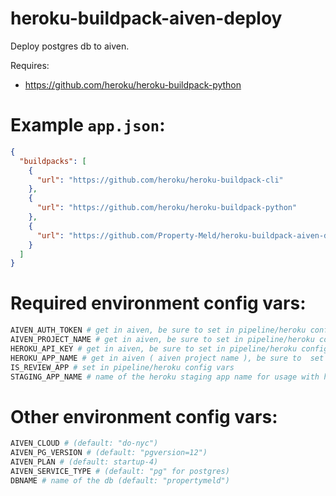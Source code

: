 # heroku-buildpack-aiven-deploy
Deploy postgres db to aiven.

Requires:

- https://github.com/heroku/heroku-buildpack-python

Example `app.json`:
===

```json
{
  "buildpacks": [
    {
      "url": "https://github.com/heroku/heroku-buildpack-cli"
    },
    {
      "url": "https://github.com/heroku/heroku-buildpack-python"
    },
    {
      "url": "https://github.com/Property-Meld/heroku-buildpack-aiven-deploy"
    }
  ]
}
```

Required environment config vars:
====

```bash
AIVEN_AUTH_TOKEN # get in aiven, be sure to set in pipeline/heroku config vars
AIVEN_PROJECT_NAME # get in aiven, be sure to set in pipeline/heroku config vars
HEROKU_API_KEY # get in aiven, be sure to set in pipeline/heroku config vars
HEROKU_APP_NAME # get in aiven ( aiven project name ), be sure to  set in pipeline/heroku config vars
IS_REVIEW_APP # set in pipeline/heroku config vars
STAGING_APP_NAME # name of the heroku staging app name for usage with heroku cli (default: "property-meld-staging")
```

Other environment config vars:
====

```bash
AIVEN_CLOUD # (default: "do-nyc")
AIVEN_PG_VERSION # (default: "pgversion=12")
AIVEN_PLAN # (default: startup-4)
AIVEN_SERVICE_TYPE # (default: "pg" for postgres)
DBNAME # name of the db (default: "propertymeld")
```

